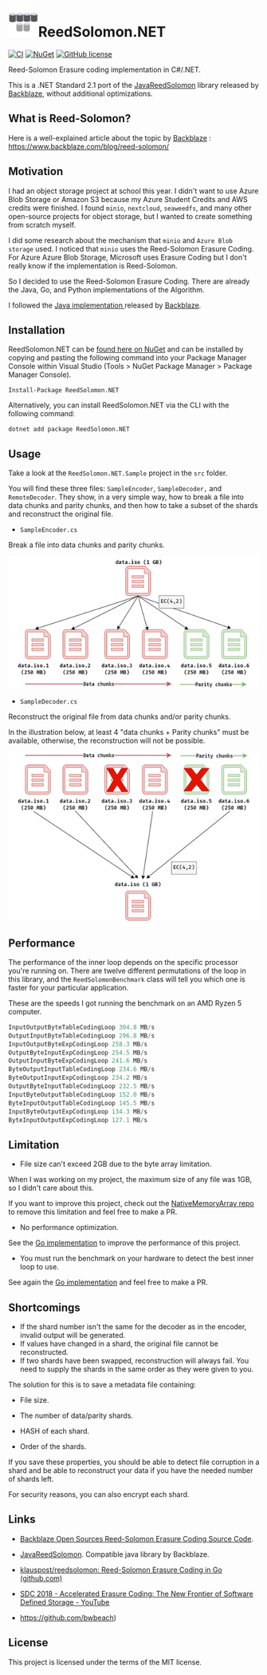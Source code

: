# <img src="./assets/logo.png" alt="Icon" width="60" />ReedSolomon.NET 
[![CI](https://github.com/egbakou/reedsolomon/actions/workflows/ci.yml/badge.svg)](https://github.com/egbakou/reedsolomon/actions/workflows/ci.yml) [![NuGet](https://img.shields.io/nuget/v/ReedSolomon.NET.svg?label=NuGet)](https://www.nuget.org/packages/ReedSolomon.NET/) [![GitHub license](https://img.shields.io/github/license/egbakou/reedsolomon)](https://github.com/egbakou/reedsolomon/blob/main/LICENSE)


Reed-Solomon Erasure coding implementation in C#/.NET.

This is a .NET Standard 2.1 port of the [JavaReedSolomon](https://github.com/Backblaze/JavaReedSolomon) library released by [Backblaze](http://backblaze.com/), without additional optimizations.

## What is Reed-Solomon?

Here is a well-explained article about the topic by [Backblaze](http://backblaze.com/) : https://www.backblaze.com/blog/reed-solomon/

## Motivation

I had an object storage project at school this year. I didn't want to use Azure Blob Storage or Amazon S3 because my Azure Student Credits and AWS credits were finished. I found `minio`, `nextcloud`, `seaweedfs`, and many other open-source projects for object storage, but I wanted to create something from scratch myself.

I did some research about the mechanism that `minio` and  `Azure Blob storage` used. I noticed that `minio` uses the Reed-Solomon Erasure Coding. For Azure Azure Blob Storage, Microsoft uses Erasure Coding but I don't really know if the implementation is Reed-Solomon. 

So I decided to use the Reed-Solomon Erasure Coding. There are already the Java, Go, and Python implementations of the Algorithm.

I followed the [Java implementation ](https://github.com/Backblaze/JavaReedSolomon) released by [Backblaze](http://backblaze.com/).

## Installation

ReedSolomon.NET can be [found here on NuGet](https://www.nuget.org/packages/ReedSolomon.NET) and can be installed by copying and pasting the following command into your Package Manager Console within Visual Studio (Tools > NuGet Package Manager > Package Manager Console).

```
Install-Package ReedSolomon.NET
```

Alternatively, you can install ReedSolomon.NET via the CLI with the following command:

```
dotnet add package ReedSolomon.NET
```

## Usage

 Take a look at the `ReedSolomon.NET.Sample` project in the `src` folder. 

You will find these three files: `SampleEncoder`, `SampleDecoder,` and `RemoteDecoder`. They show, in a very simple way, how to break a file into data chunks and parity chunks, and then how to take a subset of the shards and reconstruct the original file.

- `SampleEncoder.cs`

Break a file into data chunks and parity chunks.

![](assets/encoder.png)

- `SampleDecoder.cs`

Reconstruct the original file from data chunks and/or parity chunks.

In the illustration below, at least 4 "data chunks + Parity chunks" must be available, otherwise, the reconstruction will not be possible.

![](assets/decoder.png)

## Performance

The performance of the inner loop depends on the specific processor you're running on. There are twelve different permutations of the loop in this library, and the `ReedSolomonBenchmark` class will tell you which one is faster for your particular application.

These are the speeds I got running the benchmark on an AMD Ryzen 5 computer.

```powershell
InputOutputByteTableCodingLoop 304.8 MB/s
OutputInputByteTableCodingLoop 296.8 MB/s
InputOutputByteExpCodingLoop 258.3 MB/s
OutputByteInputExpCodingLoop 254.5 MB/s
OutputInputByteExpCodingLoop 241.6 MB/s
ByteOutputInputTableCodingLoop 234.6 MB/s
ByteOutputInputExpCodingLoop 234.2 MB/s
OutputByteInputTableCodingLoop 232.5 MB/s
InputByteOutputTableCodingLoop 152.0 MB/s
ByteInputOutputTableCodingLoop 145.5 MB/s
InputByteOutputExpCodingLoop 134.3 MB/s
ByteInputOutputExpCodingLoop 127.1 MB/s
```

## Limitation

- File size can't exceed 2GB due to the byte array limitation.

When I was working on my project, the maximum size of any file was 1GB, so I didn't care about this.

If you want to improve this project, check out the [NativeMemoryArray repo](https://github.com/Cysharp/NativeMemoryArray) to remove this limitation and feel free to make a PR.

- No performance optimization.

See the [Go implementation](https://github.com/klauspost/reedsolomon) to improve the performance of this project.

- You must run the benchmark on your hardware to detect the best inner loop to use.

See again the [Go implementation](https://github.com/klauspost/reedsolomon) and feel free to make a PR.

## Shortcomings

- If the shard number isn't the same for the decoder as in the encoder, invalid output will be generated.
- If values have changed in a shard, the original file cannot be reconstructed.
- If two shards have been swapped, reconstruction will always fail. You need to supply the shards in the same order as they were given to you.

The solution for this is to save a metadata file containing:

- File size.

- The number of data/parity shards.

- HASH of each shard.

- Order of the shards.

If you save these properties, you should be able to detect file corruption in a shard and be able to reconstruct your data if you have the needed number of shards left.

For security reasons, you can also encrypt each shard.

## Links

- [Backblaze Open Sources Reed-Solomon Erasure Coding Source Code](https://www.backblaze.com/blog/reed-solomon/).
- [JavaReedSolomon](https://github.com/Backblaze/JavaReedSolomon). Compatible java library by Backblaze.
- [klauspost/reedsolomon: Reed-Solomon Erasure Coding in Go (github.com)](https://github.com/klauspost/reedsolomon)
- [SDC 2018 - Accelerated Erasure Coding: The New Frontier of Software Defined Storage - YouTube](https://www.youtube.com/watch?v=4QFb2Zvr6yc)

- https://github.com/bwbeach)

## License

This project is licensed under the terms of the MIT license.
